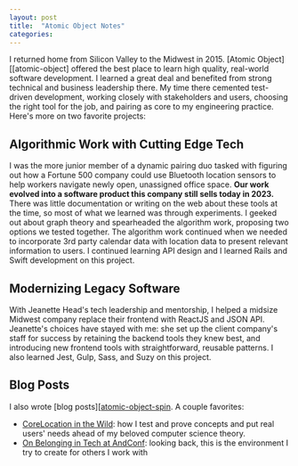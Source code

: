 ```yaml
---
layout: post
title:  "Atomic Object Notes"
categories:
---
```


I returned home from Silicon Valley to the Midwest in 2015. [Atomic Object][[atomic-object] offered the best place to learn high quality, real-world software development. I learned a great deal and benefited from strong technical and business leadership there.  My time there cemented test-driven development, working closely with stakeholders and users, choosing the right tool for the job, and pairing as core to my engineering practice. Here's more on two favorite projects:


## Algorithmic Work with Cutting Edge Tech
I was the more junior member of a dynamic pairing duo tasked with figuring out how a Fortune 500 company could use Bluetooth location sensors to help workers navigate newly open, unassigned office space. **Our work evolved into a software product this company still sells today in 2023.** There was little documentation or writing on the web about these tools at the time, so most of what we learned was through experiments. I geeked out about graph theory and spearheaded the algorithm work, proposing two options we tested together. The algorithm work continued when we needed to incorporate 3rd party calendar data with location data to present relevant information to users. I continued learning API design and I learned Rails and Swift development on this project.  

## Modernizing Legacy Software
With Jeanette Head's tech leadership and mentorship, I helped a midsize Midwest company replace their frontend with ReactJS and JSON API. Jeanette's choices have stayed with me: she set up the client company's staff for success by retaining the backend tools they knew best, and introducing new frontend tools with straightforward, reusable patterns. I also learned Jest, Gulp, Sass, and Suzy on this project.

## Blog Posts
I also wrote [blog posts][[atomic-object-spin]. A couple favorites:
* [CoreLocation in the Wild][core-location-blog]: how I test and prove concepts and put real users' needs ahead of my beloved computer science theory.
* [On Belonging in Tech at AndConf][andconf-blog]: looking back, this is the environment I try to create for others I work with


[atomic-object-home]: https://atomicobject.com
[atomic-object-spin]: https://spin.atomicobject.com/author/devney-hamilton/
[steelcase-work-advisor]: https://info.steelcase.com/workplace-advisor
[core-location-blog]: https://spin.atomicobject.com/2016/04/18/monitoring-over-20-ibeacon-regions/
[andconf-blog]: https://spin.atomicobject.com/2016/09/13/andconf/
[screensharing-blog]: https://spin.atomicobject.com/2016/11/08/screen-sharing/
